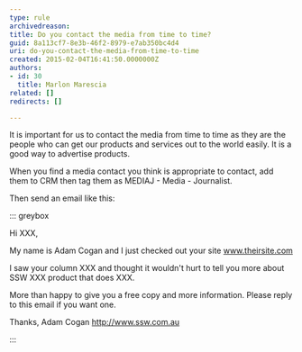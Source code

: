 ```yaml
---
type: rule
archivedreason: 
title: Do you contact the media from time to time?
guid: 8a113cf7-8e3b-46f2-8979-e7ab350bc4d4
uri: do-you-contact-the-media-from-time-to-time
created: 2015-02-04T16:41:50.0000000Z
authors:
- id: 30
  title: Marlon Marescia
related: []
redirects: []

---
```


It is important for us to contact the media from time to time as they are the people who can get our products and services out to the world easily. It is a good way to advertise products.

<!--endintro-->

When you find a media contact you think is appropriate to contact, add them to CRM then tag them as MEDIAJ - Media - Journalist.

Then send an email like this:


::: greybox

Hi XXX,

My name is Adam Cogan and I just checked out your site www.theirsite.com

I saw your column XXX and thought it wouldn't hurt to tell you more about SSW XXX product that does XXX.

More than happy to give you a free copy and more information. Please reply to this email if you want one.

Thanks, Adam Cogan
 http://www.ssw.com.au

:::
